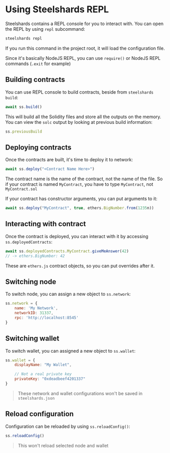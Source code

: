 # Using Steelshards REPL
Steelshards contains a REPL console for you to interact with. You can open the REPL by using ``repl`` subcommand:

```sh
steelshards repl
```

If you run this command in the project root, it will load the configuration file.

Since it's basically NodeJS REPL, you can use ``require()`` or NodeJS REPL commands (``.exit`` for example)

## Building contracts
You can use REPL console to build contracts, beside from ``steelshards build``:

```js
await ss.build()
```

This will build all the Solidity files and store all the outputs on the memory. You can view the ``solc`` output by looking at previous build information:

```js
ss.previousBuild
```

## Deploying contracts
Once the contracts are built, it's time to deploy it to network:

```js
await ss.deploy("<Contract Name Here>")
```

The contract name is the name of the contract, not the name of the file. So if your contract is named ``MyContract``, you have to type ``MyContract``, not ``MyContract.sol``

If your contract has constructor arguments, you can put arguments to it:

```js
await ss.deploy("MyContract", true, ethers.BigNumber.from(1235n))
```

## Interacting with contract
Once the contract is deployed, you can interact with it by accessing ``ss.deployedContracts``:

```js
await ss.deployedContracts.MyContract.giveMeAnswer(42)
// -> ethers.BigNumber: 42
```

These are ``ethers.js`` contract objects, so you can put overrides after it.

## Switching node
To switch node, you can assign a new object to ``ss.network``:

```js
ss.network = {
    name: 'My Network',
    networkID: 31337,
    rpc: 'http://localhost:8545'
}
```

## Switching wallet
To switch wallet, you can assigned a new object to ``ss.wallet``:

```js
ss.wallet = {
    displayName: "My Wallet",

    // Not a real private key
    privateKey: "0xdeadbeef4201337"
}
```

> These network and wallet configurations won't be saved in ``steelshards.json``

## Reload configuration
Configuration can be reloaded by using ``ss.reloadConfig()``:

```js
ss.reloadConfig()
```

> This won't reload selected node and wallet